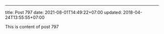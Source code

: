 ---
title: Post 797
date: 2021-08-01T14:49:22+07:00
updated: 2018-04-24T13:55:55+07:00

This is content of post 797